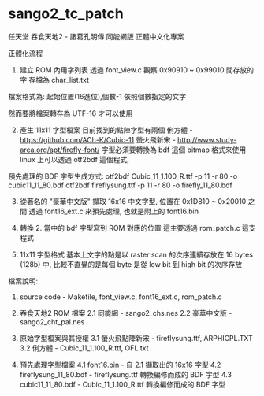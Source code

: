 # sango2_tc_patch
任天堂 吞食天地2 - 諸葛孔明傳 同能網版 正體中文化專案

正體化流程
1. 建立 ROM 內用字列表
透過 font_view.c 觀察 0x90910 ~ 0x99010 間存放的字
存檔為 char_list.txt

檔案格式為:
起始位置(16進位),個數-1
依照個數指定的文字

然而要將檔案轉存為 UTF-16 才可以使用

2. 產生 11x11 字型檔案
目前找到的點陣字型有兩個
俐方體 - https://github.com/ACh-K/Cubic-11
螢火飛新宋 - http://www.study-area.org/apt/firefly-font/
字型必須要轉換為 bdf 這個 bitmap 格式來使用
linux 上可以透過 otf2bdf 這個程式,

預先處理的 BDF 字型生成方式:
otf2bdf Cubic_11_1.100_R.ttf -p 11 -r 80 -o cubic11_11_80.bdf
otf2bdf fireflysung.ttf -p 11 -r 80 -o firefly_11_80.bdf

3. 從著名的 "豪華中文版" 擷取 16x16 中文字型, 位置在 0x1D810 ~ 0x20010 之間
透過 font16_ext.c 來預先處理, 也就是附上的 font16.bin

4. 轉換 2. 當中的 bdf 字型寫到 ROM 對應的位置
這主要透過 rom_patch.c 這支程式

5. 11x11 字型格式
基本上文字的點是以 raster scan 的次序連續存放在 16 bytes (128b) 中, 比較不直覺的是每個 byte 是從 low bit 到 high bit 的次序存放


檔案說明:
1. source code - Makefile, font_view.c, font16_ext.c, rom_patch.c

2. 吞食天地2 ROM 檔案
2.1 同能網 - sango2_chs.nes
2.2 豪華中文版 - sango2_cht_pal.nes

3. 原始字型檔案與其授權
3.1 螢火飛點陣新宋 - fireflysung.ttf, ARPHICPL.TXT
3.2 俐方體 - Cubic_11_1.100_R.ttf, OFL.txt

4. 預先處理字型檔案
4.1 font16.bin - 自 2.1 擷取出的 16x16 字型
4.2 fireflysung_11_80.bdf - fireflysung.ttf 轉換編修而成的 BDF 字型
4.3 cubic11_11_80.bdf - Cubic_11_1.100_R.ttf 轉換編修而成的 BDF 字型
